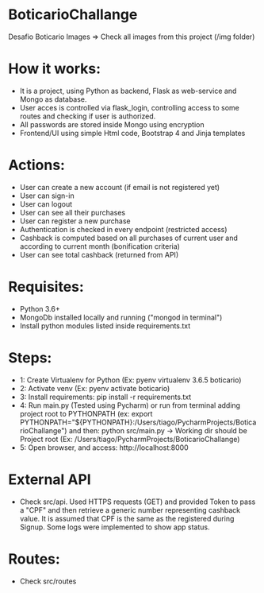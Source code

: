 # BoticarioChallange
Desafio Boticario
Images => Check all images from this project (/img folder)

# How it works:
- It is a project, using Python as backend, Flask as web-service and Mongo as database.
- User acces is controlled via flask_login, controlling access to some routes and checking if user is authorized.
- All passwords are stored inside Mongo using encryption
- Frontend/UI using simple Html code, Bootstrap 4 and Jinja templates

# Actions:
- User can create a new account (if email is not registered yet)
- User can sign-in
- User can logout
- User can see all their purchases
- User can register a new purchase
- Authentication is checked in every endpoint (restricted access)
- Cashback is computed based on all purchases of current user and according to current month (bonification criteria)
- User can see total cashback (returned from API)

# Requisites:
- Python 3.6+
- MongoDb installed locally and running ("mongod in terminal")
- Install python modules listed inside requirements.txt

# Steps:
- 1: Create Virtualenv for Python (Ex: pyenv virtualenv 3.6.5 boticario)
- 2: Activate venv (Ex: pyenv activate boticario)
- 3: Install requirements: pip install -r requirements.txt
- 4: Run main.py (Tested using Pycharm) or run from terminal adding project root to PYTHONPATH (ex: export PYTHONPATH="${PYTHONPATH}:/Users/tiago/PycharmProjects/BoticarioChallange")
and then: python src/main.py -> Working dir should be Project root (Ex: /Users/tiago/PycharmProjects/BoticarioChallange)
- 5: Open browser, and access: http://localhost:8000


# External API
- Check src/api. Used HTTPS requests (GET) and provided Token to pass a "CPF" and then retrieve a generic number representing cashback value.
It is assumed that CPF is the same as the registered during Signup. Some logs were implemented to show app status.

# Routes:
- Check src/routes